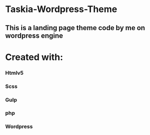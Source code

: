 # Taskia-Wordpress-Theme
## This is a landing page theme code by me on wordpress engine
# Created with:
### Htmlv5
### Scss
### Gulp
### php
### Wordpress
